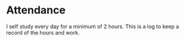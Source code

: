 # Attendance
I self study every day for a minimum of 2 hours. This is a log to keep a record of the hours and work.
